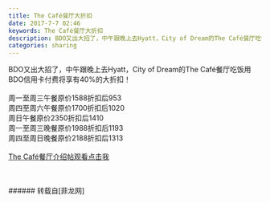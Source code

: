 ```yaml
---
title: The Café餐厅大折扣
date: 2017-7-7 02:46
keywords: The Café餐厅大折扣
description: BDO又出大招了，中午跟晚上去Hyatt，City of Dream的The Café餐厅吃饭用BDO信用卡付费将享有40%的大折扣！周一至周三午餐原价1588折扣后953周四至周六午餐原价1700折扣后1020周日午餐原价2350折扣后1410周一至周三晚餐原价1988折扣后1193周四至周日晚餐原价2188折扣后1313The Café餐厅介绍帖观看点击我
categories: sharing
---
```

<td class="t_f" id="postmessage_784279">

BDO又出大招了，中午跟晚上去Hyatt，City of Dream的The Café餐厅吃饭用BDO信用卡付费将享有40%的大折扣！<br/>
<br/>
周一至周三午餐原价1588折扣后953<br/>
周四至周六午餐原价1700折扣后1020<br/>
周日午餐原价2350折扣后1410<br/>
周一至周三晚餐原价1988折扣后1193<br/>
周四至周日晚餐原价2188折扣后1313<br/>
<br/>
<a href="http://www.flw.ph/forum.php?mod=viewthread&amp;tid=44657&amp;highlight=the%2Bcafe" target="_blank">The Café餐厅介绍帖观看点击我</a><br/>
<br/>
<img alt="" border="0" class="zoom" data-cf-modified-b02c2e392ac27dfb30c41ddd-="" file="http://www.flw.ph/data/appbyme/upload/image/201707/07/JrQefM4IAXSL.jpg" id="aimg_fLfFy" lazyloadthumb="1" onclick="" onmouseover="" src="http://www.flw.ph/data/appbyme/upload/image/201707/07/JrQefM4IAXSL.jpg"/><br/>
<br/>
</td>
###### 转载自[菲龙网]
